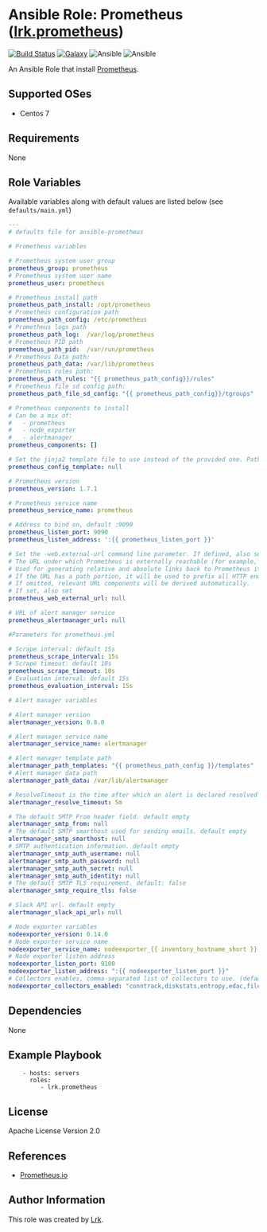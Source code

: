Ansible Role: Prometheus ([lrk.prometheus](https://galaxy.ansible.com/lrk/prometheus/))
=========
[![Build Status](https://travis-ci.org/lrk/ansible-role-prometheus.svg?branch=master)](https://travis-ci.org/lrk/ansible-role-prometheus)
[![Galaxy](https://img.shields.io/badge/galaxy-lrk.prometheus-blue.svg)](https://galaxy.ansible.com/lrk/prometheus)
![Ansible](https://img.shields.io/ansible/role/d/20579.svg)
![Ansible](https://img.shields.io/badge/dynamic/json.svg?label=min_ansible_version&url=https%3A%2F%2Fgalaxy.ansible.com%2Fapi%2Fv1%2Froles%2F20579%2F&query=$.min_ansible_version)

An Ansible Role that install [Prometheus](https://prometheus.io).


Supported OSes
--------------
- Centos 7

Requirements
------------

None

Role Variables
--------------

Available variables along with default values are listed below (see `defaults/main.yml`)
```yml
---
# defaults file for ansible-prometheus

# Prometheus variables

# Prometheus system user group
prometheus_group: prometheus
# Prometheus system user name
prometheus_user: prometheus

# Prometheus install path
prometheus_path_install: /opt/prometheus
# Prometheus configuration path
prometheus_path_config: /etc/prometheus
# Prometheus logs path
prometheus_path_log:  /var/log/prometheus
# Prometheus PID path
prometheus_path_pid:  /var/run/prometheus
# Prometheus Data path:
prometheus_path_data: /var/lib/prometheus
# Prometheus rules path:
prometheus_path_rules: "{{ prometheus_path_config}}/rules"
# Prometheus file sd config path:
prometheus_path_file_sd_config: "{{ prometheus_path_config}}/tgroups"

# Prometheus components to install
# Can be a mix of:
#   - prometheus
#   - node_exporter
#   - alertmanager
prometheus_components: []

# Set the jinja2 template file to use instead of the provided one. Path based on playbook_dir
prometheus_config_template: null

# Prometheus version
prometheus_version: 1.7.1

# Prometheus service name
prometheus_service_name: prometheus

# Address to bind on, default :9090
prometheus_listen_port: 9090
prometheus_listen_address: ':{{ prometheus_listen_port }}'

# Set the -web.external-url command line parameter. If defined, also set the -web.route-prefix command line parameter to /
# The URL under which Prometheus is externally reachable (for example, if Prometheus is served via a reverse proxy).
# Used for generating relative and absolute links back to Prometheus itself.
# If the URL has a path portion, it will be used to prefix all HTTP endpoints served by Prometheus.
# If omitted, relevant URL components will be derived automatically.
# If set, also set
prometheus_web_external_url: null

# URL of alert manager service
prometheus_alertmanager_url: null

#Parameters for prometheus.yml

# Scrape interval: default 15s
prometheus_scrape_interval: 15s
# Scrape timeout: default 10s
prometheus_scrape_timeout: 10s
# Evaluation interval: default 15s
prometheus_evaluation_interval: 15s

# Alert manager variables

# Alert manager version
alertmanager_version: 0.8.0

# Alert manager service name
alertmanager_service_name: alertmanager

# Alert manager template path
alertmanager_path_templates: "{{ prometheus_path_config }}/templates"
# Alert manager data path
alertmanager_path_data: /var/lib/alertmanager

# ResolveTimeout is the time after which an alert is declared resolved if it has not been updated. default: 5m
alertmanager_resolve_timeout: 5m

# The default SMTP From header field. default empty
alertmanager_smtp_from: null
# The default SMTP smarthost used for sending emails. default empty
alertmanager_smtp_smarthost: null
# SMTP authentication information. default empty
alertmanager_smtp_auth_username: null
alertmanager_smtp_auth_password: null
alertmanager_smtp_auth_secret: null
alertmanager_smtp_auth_identity: null
# The default SMTP TLS requirement. default: false
alertmanager_smtp_require_tls: false

# Slack API url. default empty
alertmanager_slack_api_url: null

# Node exporter variables
nodeexporter_version: 0.14.0
# Node exporter service name
nodeexporter_service_name: nodeexporter_{{ inventory_hostname_short }}
# Node exporter listen address
nodeexporter_listen_port: 9100
nodeexporter_listen_address: ":{{ nodeexporter_listen_port }}"
# Collectors enables, comma-separated list of collectors to use. (default "conntrack,diskstats,entropy,edac,filefd,filesystem,hwmon,infiniband,loadavg,mdadm,meminfo,netdev,netstat,sockstat,stat,textfile,time,uname,vmstat,wifi,zfs")
nodeexporter_collectors_enabled: "conntrack,diskstats,entropy,edac,filefd,filesystem,hwmon,infiniband,loadavg,mdadm,meminfo,netdev,netstat,sockstat,stat,textfile,time,uname,vmstat,wifi,zfs"
```

Dependencies
------------

None

Example Playbook
----------------

```
    - hosts: servers
      roles:
         - lrk.prometheus
```

 License
 -------

 Apache License Version 2.0

 References
 ----------

- [Prometheus.io](https://prometheus.io)

Author Information
------------------
This role was created by [Lrk](https://github.com/lrk).
